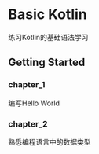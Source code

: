 # Basic Kotlin

练习Kotlin的基础语法学习

## Getting Started
### chapter_1 
编写Hello World
### chapter_2
熟悉编程语言中的数据类型